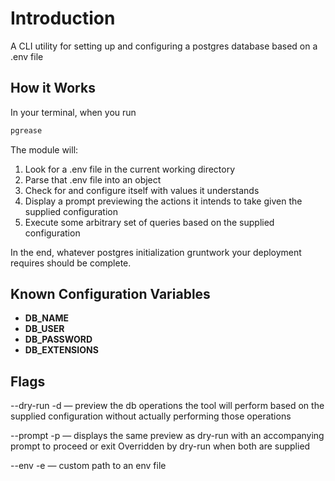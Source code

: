 # Introduction

A CLI utility for setting up and configuring a postgres database based on
a .env file

## How it Works

In your terminal, when you run

```js
pgrease
```

The module will:

1. Look for a .env file in the current working directory
2. Parse that .env file into an object
3. Check for and configure itself with values it understands
4. Display a prompt previewing the actions it intends to take given the supplied configuration
5. Execute some arbitrary set of queries based on the supplied configuration

In the end, whatever postgres initialization gruntwork your deployment requires should
be complete.

## Known Configuration Variables

- **DB_NAME**
- **DB_USER**
- **DB_PASSWORD**
- **DB_EXTENSIONS**

## Flags

--dry-run -d — preview the db operations the tool will perform based on the supplied configuration
without actually performing those operations

--prompt -p — displays the same preview as dry-run with an accompanying prompt to proceed or exit
Overridden by dry-run when both are supplied

--env -e — custom path to an env file

